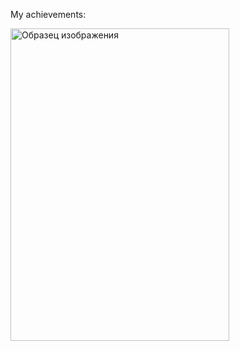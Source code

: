 


My achievements:

<img src="https://storage.yandexcloud.net/preview/photo_5197217273964784104_y.jpg" alt="Образец изображения" width="350" height ="500">
